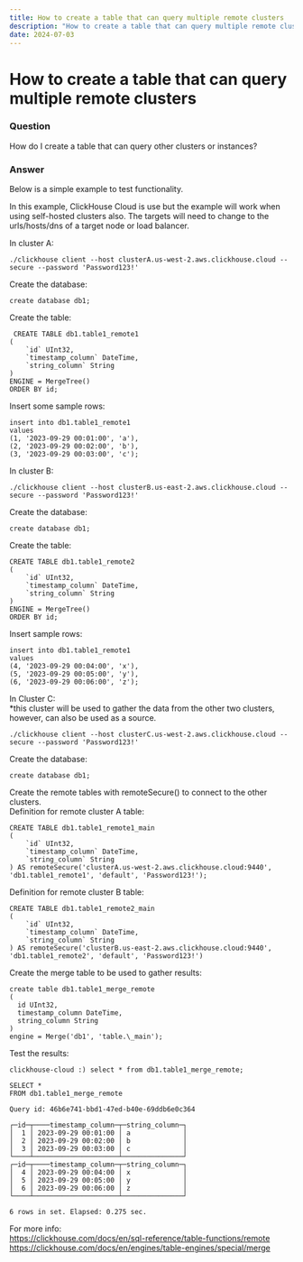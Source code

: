 ```yaml
---
title: How to create a table that can query multiple remote clusters
description: "How to create a table that can query multiple remote clusters"
date: 2024-07-03
---
```


# How to create a table that can query multiple remote clusters

### Question
How do I create a table that can query other clusters or instances?

### Answer
Below is a simple example to test functionality.  

In this example, ClickHouse Cloud is use but the example will work when using self-hosted clusters also. 
The targets will need to change to the urls/hosts/dns of a target node or load balancer.

In cluster A:
```
./clickhouse client --host clusterA.us-west-2.aws.clickhouse.cloud --secure --password 'Password123!'
```

Create the database:
```
create database db1;
```

Create the table:
```
 CREATE TABLE db1.table1_remote1
(
    `id` UInt32,
    `timestamp_column` DateTime,
    `string_column` String
)
ENGINE = MergeTree()
ORDER BY id;
```

Insert some sample rows:
```
insert into db1.table1_remote1
values
(1, '2023-09-29 00:01:00', 'a'),
(2, '2023-09-29 00:02:00', 'b'),
(3, '2023-09-29 00:03:00', 'c');
```

In cluster B:
```
./clickhouse client --host clusterB.us-east-2.aws.clickhouse.cloud --secure --password 'Password123!'
```

Create the database:
```
create database db1;
```

Create the table:
```
CREATE TABLE db1.table1_remote2
(
    `id` UInt32,
    `timestamp_column` DateTime,
    `string_column` String
)
ENGINE = MergeTree()
ORDER BY id;
```

Insert sample rows:
```
insert into db1.table1_remote1
values
(4, '2023-09-29 00:04:00', 'x'),
(5, '2023-09-29 00:05:00', 'y'),
(6, '2023-09-29 00:06:00', 'z');
```

In Cluster C:  
*this cluster will be used to gather the data from the other two clusters, however, can also be used as a source.
```
./clickhouse client --host clusterC.us-west-2.aws.clickhouse.cloud --secure --password 'Password123!'
```

Create the database:
```
create database db1;
```

Create the remote tables with remoteSecure() to connect to the other clusters.  
Definition for remote cluster A table:
```
CREATE TABLE db1.table1_remote1_main
(
    `id` UInt32,
    `timestamp_column` DateTime,
    `string_column` String
) AS remoteSecure('clusterA.us-west-2.aws.clickhouse.cloud:9440', 'db1.table1_remote1', 'default', 'Password123!');
```

Definition for remote cluster B table:
```
CREATE TABLE db1.table1_remote2_main
(
    `id` UInt32,
    `timestamp_column` DateTime,
    `string_column` String
) AS remoteSecure('clusterB.us-east-2.aws.clickhouse.cloud:9440', 'db1.table1_remote2', 'default', 'Password123!')
```

Create the merge table to be used to gather results:
```
create table db1.table1_merge_remote
(
  id UInt32,
  timestamp_column DateTime,
  string_column String
)
engine = Merge('db1', 'table.\_main');
```

Test the results:
```
clickhouse-cloud :) select * from db1.table1_merge_remote;

SELECT *
FROM db1.table1_merge_remote

Query id: 46b6e741-bbd1-47ed-b40e-69ddb6e0c364

┌─id─┬────timestamp_column─┬─string_column─┐
│  1 │ 2023-09-29 00:01:00 │ a             │
│  2 │ 2023-09-29 00:02:00 │ b             │
│  3 │ 2023-09-29 00:03:00 │ c             │
└────┴─────────────────────┴───────────────┘
┌─id─┬────timestamp_column─┬─string_column─┐
│  4 │ 2023-09-29 00:04:00 │ x             │
│  5 │ 2023-09-29 00:05:00 │ y             │
│  6 │ 2023-09-29 00:06:00 │ z             │
└────┴─────────────────────┴───────────────┘

6 rows in set. Elapsed: 0.275 sec. 
```

For more info:  
https://clickhouse.com/docs/en/sql-reference/table-functions/remote  
https://clickhouse.com/docs/en/engines/table-engines/special/merge  